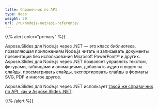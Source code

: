 ```yaml
---
title: Справочник по API
type: docs
weight: 50
url: /ru/nodejs-net/api-reference/
---
```


{{% alert color="primary" %}} 

Aspose.Slides для Node.js через .NET — это класс библиотека, позволяющая приложениям Node.js читать и записывать документы презентаций без использования Microsoft PowerPoint® и других. Aspose.Slides для Node.js через .NET позволяет управлять текстом, фигурами, таблицами и анимациями, добавлять аудио и видео на слайды, просматривать слайды, экспортировать слайды в форматы SVG, PDF и многое другое.

Aspose.Slides для Node.js через .NET использует [такой же справочник по API, как и Aspose.Slides .NET](https://reference.aspose.com/slides/nodejs-net/). 

{{% /alert %}}